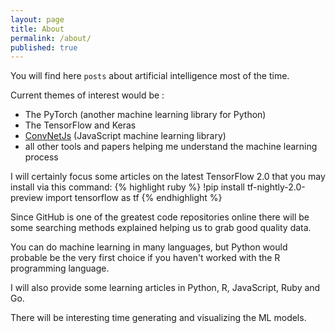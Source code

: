 ```yaml
---
layout: page
title: About
permalink: /about/
published: true
---
```

You will find here `posts` about artificial intelligence most of the time. 

Current themes of interest would be :
* The PyTorch (another machine learning library for Python)
* The TensorFlow and Keras
* [ConvNetJs](https://cs.stanford.edu/people/karpathy/convnetjs/) (JavaScript machine learning library)
* all other tools and papers helping me understand the machine learning process

I will certainly focus some articles on the latest TensorFlow 2.0 that you may install via this command:
{% highlight ruby %}
!pip install tf-nightly-2.0-preview
import tensorflow as tf
{% endhighlight %}

Since GitHub is one of the greatest code repositories online there will be some searching methods explained helping us to grab good quality data.

You can do machine learning in many languages, but Python would probable be the very first choice if you haven't worked with the R programming language.

I will also provide some learning articles in Python, R, JavaScript, Ruby and Go.

There will be interesting time generating and visualizing the ML models.
